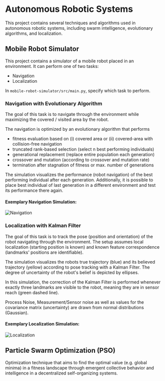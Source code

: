 # Autonomous Robotic Systems

This project contains several techniques and algorithms used in autonomous robotic systems, including swarm intelligence, evolutionary algorithms, and localization.

## Mobile Robot Simulator
This project contains a simulator of a mobile robot placed in an environment. It can perform one of two tasks: 
- Navigation
- Localization

In `mobile-robot-simulator/src/main.py`, specify which task to perform.

### Navigation with Evolutionary Algorithm
The goal of this task is to navigate through the environment while maximizing the covered / visited area by the robot.

The navigation is optimized by an evolutionary algorithm that performs 
- fitness evaluation based on (i) covered area or (ii) covered-area with collision-free navigation
- truncated rank-based selection (select n best performing individuals)
- generational replacement (replace entire population each generation)
- crossover and mutation (according to crossover and mutation rate)
- termination after stagnation of fitness or max. number of generations

The simulation visualizes the performance (robot navigation) of the best performing individual after each generation. 
Additionally, it is possible to place best individual of last generation in a different environment and test its performance there again.

#### Exemplary Navigation Simulation:

![Navigation](./mobile-robot-simulator/img/test_navigation.gif)

### Localization with Kalman Filter

The goal of this task is to track the pose (position and orientation) of the robot navigating through the environment. The setup assumes local localization (starting position is known) and known feature correspondence (landmarks' positions are identifiable). 

The simulation visualizes the robots true trajectory (blue) and its believed trajectory (yellow) according to pose tracking with a Kalman Filter. The degree of uncertainty of the robot's belief is depicted by ellipses.

In this simulation, the correction of the Kalman Filter is performed whenever exactly three landmarks are visible to the robot, meaning they are in sensor reach (green dashed line).

Process Noise, Measurement/Sensor noise as well as values for the covariance matrix (uncertainty) are drawn from normal distributions (Gaussian).

#### Exemplary Localization Simulation:

![Localization](./mobile-robot-simulator/img/localization.gif)

## Particle Swarm Optimization (PSO)

Optimization technique that aims to find the optimal value (e.g. global minima) in a fitness landscape through emergent collective behavior and intelligence in a decentralized self-organizing systems.
